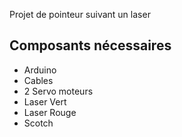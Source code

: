 Projet de pointeur suivant un laser


Composants nécessaires
---

* Arduino
* Cables
* 2 Servo moteurs
* Laser Vert
* Laser Rouge
* Scotch
